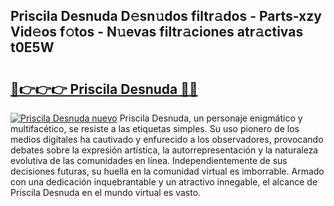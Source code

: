 ## Priscila Desnuda D𝚎sn𝚞dos filtr𝚊dos - Parts-xzy Vid𝚎os f𝚘tos - N𝚞evas filtr𝚊ciones atr𝚊ctivas t0E5W

# <h2><a href="http://mb40w4s.tromn.icu/?c=Priscila+Desnuda">🔗👉👉👉 Priscila Desnuda 🔗🔗</a></h2>

[![Priscila Desnuda nuevo](https://i.imgur.com/pEAQMta.gif)](http://mb40w4s.tromn.icu/?c=Priscila+Desnuda)
Priscila Desnuda, un personaje enigmático y multifacético, se resiste a las etiquetas simples. Su uso pionero de los medios digitales ha cautivado y enfurecido a los observadores, provocando debates sobre la expresión artística, la autorrepresentación y la naturaleza evolutiva de las comunidades en línea. Independientemente de sus decisiones futuras, su huella en la comunidad virtual es imborrable. Armado con una dedicación inquebrantable y un atractivo innegable, el alcance de Priscila Desnuda en el mundo virtual es vasto.
